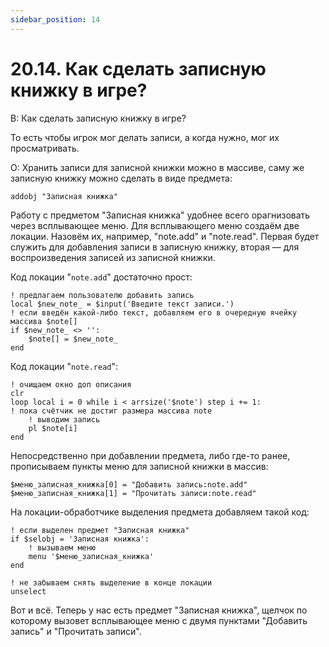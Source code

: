 ```yaml
---
sidebar_position: 14
---
```


# 20.14. Как сделать записную книжку в игре?
<!-- [:faq_20_14] -->
В: Как сделать записную книжку в игре?

То есть чтобы игрок мог делать записи, а когда нужно, мог их просматривать.

О:
Хранить записи для записной книжки можно в массиве, саму же записную книжку можно сделать в виде предмета:
```qsp
addobj "Записная книжка"
```
Работу с предметом "Записная книжка" удобнее всего орагнизовать через всплывающее меню. Для всплывающего меню создаём две локации. Назовём их, например, "note.add" и "note.read". Первая будет служить для добавления записи в записную книжку, вторая — для воспроизведения записей из записной книжки.

Код локации "`note.add`" достаточно прост:
```qsp
! предлагаем пользователю добавить запись
local $new_note_ = $input('Введите текст записи.')
! если введён какой-либо текст, добавляем его в очередную ячейку массива $note[]
if $new_note_ <> '':
	$note[] = $new_note_
end
```
Код локации "`note.read`":
```qsp
! очищаем окно доп описания
clr
loop local i = 0 while i < arrsize('$note') step i += 1:
! пока счётчик не достиг размера массива note
	! выводим запись
	pl $note[i]
end
```
Непосредственно при добавлении предмета, либо где-то ранее, прописываем пункты меню для записной книжки в массив:
```qsp
$меню_записная_книжка[0] = "Добавить запись:note.add"
$меню_записная_книжка[1] = "Прочитать записи:note.read"
```
На локации-обработчике выделения предмета добавляем такой код:
```qsp
! если выделен предмет "Записная книжка"
if $selobj = 'Записная книжка':
	! вызываем меню
	menu '$меню_записная_книжка'
end

! не забываем снять выделение в конце локации
unselect
```
Вот и всё. Теперь у нас есть предмет "Записная книжка", щелчок по которому вызовет всплывающее меню с двумя пунктами "Добавить запись" и "Прочитать записи".
